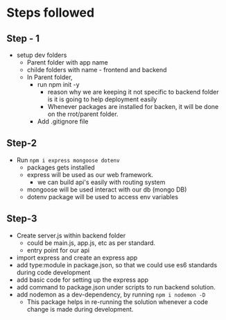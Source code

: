 # Steps followed

## Step - 1
- setup dev folders
  - Parent folder with app name
  - childe folders with name - frontend and backend
  - In Parent folder, 
    - run npm init -y
      - reason why we are keeping it not specific to backend folder is it is going to help deployment easily
      - Whenever packages are installed for backen, it will be done on the rrot/parent folder.
    - Add .gitignore file

## Step-2
- Run `npm i express mongoose dotenv`
  - packages gets installed
  - express will be used as our web framework.
    - we can build api's easily with routing system
  - mongoose will be used interact with our db (mongo DB)
  - dotenv package will be used to access env variables

## Step-3
- Create server.js within backend folder
  - could be main.js, app.js, etc as per standard.
  - entry point for our api
- import express and create an express app
- add type:module in package.json, so that we could use es6 standards during code development
- add basic code for setting up the express app
- add command to package.json under scripts to run backend solution.
- add nodemon as a dev-dependency, by running `npm i nodemon -D`
  - This package helps in re-running the solution whenever a code change is made during development.